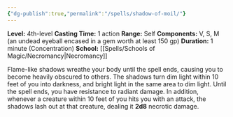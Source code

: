 ```yaml
---
{"dg-publish":true,"permalink":"/spells/shadow-of-moil/"}
---
```


**Level:** 4th-level
**Casting Time:** 1 action
**Range:** Self
**Components:** V, S, M (an undead eyeball encased in a gem worth at least 150 gp)
**Duration:** 1 minute (Concentration)
**School:** [[Spells/Schools of Magic/Necromancy\|Necromancy]]

Flame-like shadows wreathe your body until the spell ends, causing you to become heavily obscured to others. The shadows turn dim light within 10 feet of you into darkness, and bright light in the same area to dim light.
Until the spell ends, you have resistance to radiant damage. In addition, whenever a creature within 10 feet of you hits you with an attack, the shadows lash out at that creature, dealing it **2d8** necrotic damage.